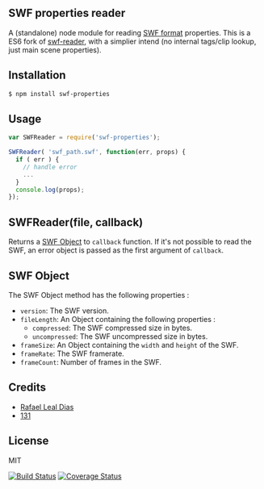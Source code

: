 ## SWF properties reader
  
A (standalone) node module for reading [SWF format][swf-format] properties. This is a ES6 fork of [swf-reader](https://github.com/rafaeldias/swf-reader), with a simplier intend (no internal tags/clip lookup, just main scene properties). 


## Installation

```sh
$ npm install swf-properties
```

## Usage

```js
var SWFReader = require('swf-properties');

SWFReader( 'swf_path.swf', function(err, props) {
  if ( err ) {
    // handle error
    ...
  }
  console.log(props);
});
``` 

## SWFReader(file, callback)

Returns a [SWF Object](#swf-object) to `callback` function. If it's not possible to read the SWF, an error object is passed as the first argument of `callback`.


## <a name="swf-object"></a>SWF Object

The SWF Object method has the following properties :

* `version`: The SWF version.
* `fileLength`: An Object containing the following properties :
  * `compressed`: The SWF compressed size in bytes.
  * `uncompressed`: The SWF uncompressed size in bytes.
* `frameSize`: An Object containing the `width` and `height` of the SWF.
* `frameRate`: The SWF framerate.
* `frameCount`: Number of frames in the SWF.



## Credits
* [Rafael Leal Dias][rdleal-git]
* [131][131]

## License

MIT 

[![Build Status](https://travis-ci.org/131/swf-properties.svg?branch=master)](https://travis-ci.org/131/swf-properties)
[![Coverage Status](https://coveralls.io/repos/github/131/swf-properties/badge.svg?branch=master)](https://coveralls.io/github/131/swf-properties?branch=master)

[nodejs]: http://www.nodejs.org
[swf-format]: http://wwwimages.adobe.com/content/dam/Adobe/en/devnet/swf/pdf/swf-file-format-spec.pdf
[rdleal-git]: https://github.com/rafaeldias
[131]: https://github.com/131
